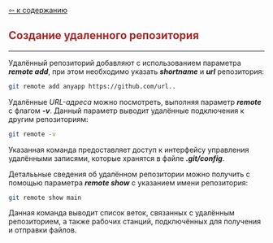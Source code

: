 [&#8678; к содержанию](readme.md)

<span style="color:brown">Создание удаленного репозитория</span>
--
---
Удалённый репозиторий добавляют с использованием параметра _**remote add**_, при этом необходимо указать _**shortname**_ и _**url**_ репозитория:

```bash
git remote add anyapp https://github.com/url..
```

Удалённые _URL-адреса_ можно посмотреть, выполняя параметр _**remote**_ с флагом _**-v**_. Данный параметр выводит удалённые подключения к другим репозиториям:

```bash
git remote -v
```

Указанная команда предоставляет доступ к интерфейсу управления удалёнными записями, которые хранятся в файле _**.git/config**_.

Деталььные сведения об удалённом репозитории можно получить с помощью параметра _**remote show**_ с указанием имени репозитория:

```bash
git remote show main
```

Данная команда выводит список веток, связанных с удалённым репозиторием, а также рабочих станций, подключённых для получения и отправки файлов.
